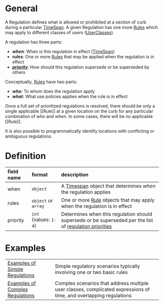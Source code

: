 # General
A Regulation defines what is allowed or prohibited at a section of curb during a particular [TimeSpan](TimeSpan.md). A given Regulation has one more [Rules](Rule.md) which may apply to different classes of users ([UserClasses](UserClass.md)).

A regulation has three parts:

* _**when**:_ When is this regulation in effect ([TimeSpan](TimeSpan.md))
* _**rules**:_ One or more [Rules](Rule.md) that may be applied when the regulation is in effect
* _**[priority](RegulationPriorities.md)**:_ How should this regulation supersede or be superseded by others

Conceptually, [Rules](Rule.md) have two parts:

* _**who**:_ To whom does the regulation apply
* _**what**:_ What use policies applies when the rule is in effect

Once a full set of prioritized regulations is resolved, there should be only a single applicable [[Rule]] at a given location on the curb for any particular combination of _who_ and _when_. In some cases, there will be no applicable [[Rule]].

It is also possible to programmatically identify locations with conflicting or ambiguous regulations.

# Definition
| field name | format  | description |
| :--- | :--- | :--- | 
| when | `object` | A [Timespan](Timespan.md) object that determines _when_ the regulation applies |
| rules | `object` or `array` | One or more [Rule](Rule.md) objects that may apply when the regulation is in effect |
| priority | `int` (values: `1-4`) | Determines when this regulation should supersede or be superseded per the list of [regulation priorities](RegulationPriorities.md) |

# Examples
| | |
| :---- | :---- |
| [Examples of Simple Regulations](examples/simple_examples.md) | Simple regulatory scenarios typically involving one or two basic rules  |
| [Examples of Complex Regulations](examples/complex_examples.md) | Complex scenarios that address multiple user classes, complicated expressions of time, and overlapping regulations |
